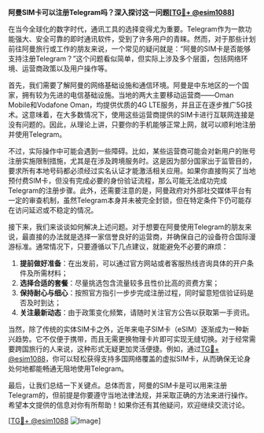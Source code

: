 **阿曼SIM卡可以注册Telegram吗？深入探讨这一问题[[TG💪+ @esim1088](https://t.me/s/esim1088)]**

在当今全球化的数字时代，通讯工具的选择变得尤为重要。Telegram作为一款功能强大、安全可靠的即时通讯软件，受到了许多用户的青睐。然而，对于那些计划前往阿曼旅行或工作的朋友来说，一个常见的疑问就是：“阿曼的SIM卡是否能够支持注册Telegram？”这个问题看似简单，但实际上涉及多个层面，包括网络环境、运营商政策以及用户操作等。

首先，我们需要了解阿曼的网络基础设施和通信环境。阿曼是中东地区的一个国家，拥有较为先进的电信基础设施。当地的两大主要移动运营商——Oman Mobile和Vodafone Oman，均提供优质的4G LTE服务，并且正在逐步推广5G技术。这意味着，在大多数情况下，使用这些运营商提供的SIM卡进行互联网连接是没有问题的。因此，从理论上讲，只要你的手机能够正常上网，就可以顺利地注册并使用Telegram。

不过，实际操作中可能会遇到一些障碍。比如，某些运营商可能会对新用户的账号注册实施限制措施，尤其是在涉及跨境服务时。这是因为部分国家出于监管目的，要求所有本地号码都必须经过实名认证才能激活相关应用。如果你直接购买了当地预付费SIM卡，但没有完成必要的身份验证流程，那么可能无法成功完成Telegram的注册步骤。此外，还需要注意的是，阿曼政府对外部社交媒体平台有一定的审查机制，虽然Telegram本身并未被完全封锁，但在特定条件下仍可能存在访问延迟或不稳定的情况。

接下来，我们来谈谈如何解决上述问题。对于想要在阿曼使用Telegram的朋友来说，最直接的办法就是选择一家信誉良好的运营商，并确保自己的设备符合国际漫游标准。通常情况下，只要遵循以下几点建议，就能避免不必要的麻烦：

1. **提前做好准备**：在出发前，可以通过官方网站或者客服热线咨询具体的开户条件及所需材料；
2. **选择合适的套餐**：尽量挑选包含流量较多且性价比高的资费方案；
3. **保持耐心与细心**：按照官方指引一步步完成注册过程，同时留意短信验证码是否及时到达；
4. **关注最新动态**：由于政策变化频繁，请随时关注官方公告以获取第一手资讯。

当然，除了传统的实体SIM卡之外，近年来电子SIM卡（eSIM）逐渐成为一种新兴趋势。它不仅便于携带，而且无需更换物理卡片即可实现无缝切换。对于经常需要跨国旅行的人来说，这种形式无疑更加灵活便捷。例如，通过[TG💪+ @esim1088](https://t.me/s/esim1088)，你可以轻松获得支持多国网络覆盖的虚拟SIM卡，从而确保无论身处何地都能畅通无阻地使用Telegram。

最后，让我们总结一下关键点。总体而言，阿曼的SIM卡是可以用来注册Telegram的，但前提是你要遵守当地法律法规，并采取正确的方法来进行操作。希望本文提供的信息对你有所帮助！如果你还有其他疑问，欢迎继续交流讨论。

[[TG💪+ @esim1088](https://t.me/s/esim1088) ![Image](https://i.postimg.cc/4NQfJmqS/Snipaste-2025-05-13-00-14-12.png)]